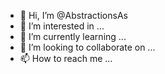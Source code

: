 - 👋 Hi, I’m @AbstractionsAs
- 👀 I’m interested in ...
- 🌱 I’m currently learning ...
- 💞️ I’m looking to collaborate on ...
- 📫 How to reach me ...

<!---
AbstractionsAs/AbstractionsAs is a ✨ special ✨ repository because its `README.md` (this file) appears on your GitHub profile.
You can click the Preview link to take a look at your changes.
--->
